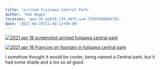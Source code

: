 ```yaml
---
title: 'arrived Fujisawa Central Park'
author: 'Rob Nugen'
location: 'geo:35.81639,139.4075;u=4.37697696685791'
date: '2021-04-19T11:40:12+09:00'
---
```


[![2021 apr 18 screenshot arrived fujisawa central park](//b.robnugen.com/quests/walk-to-niigata/2021/en_route/day-04/thumbs/2021_apr_18_screenshot_arrived_fujisawa_central_park.png)](//b.robnugen.com/quests/walk-to-niigata/2021/en_route/day-04/2021_apr_18_screenshot_arrived_fujisawa_central_park.png)


[![2021 apr 18 François on fountain in fujisawa central park](//b.robnugen.com/quests/walk-to-niigata/2021/en_route/day-04/thumbs/2021_apr_18_francois_on_fountain_in_fujisawa_central_park.jpeg)](//b.robnugen.com/quests/walk-to-niigata/2021/en_route/day-04/2021_apr_18_francois_on_fountain_in_fujisawa_central_park.jpeg)          

I somehow thought it would be cooler, being named a
Central park, but it had some shade and a loo so all good.
